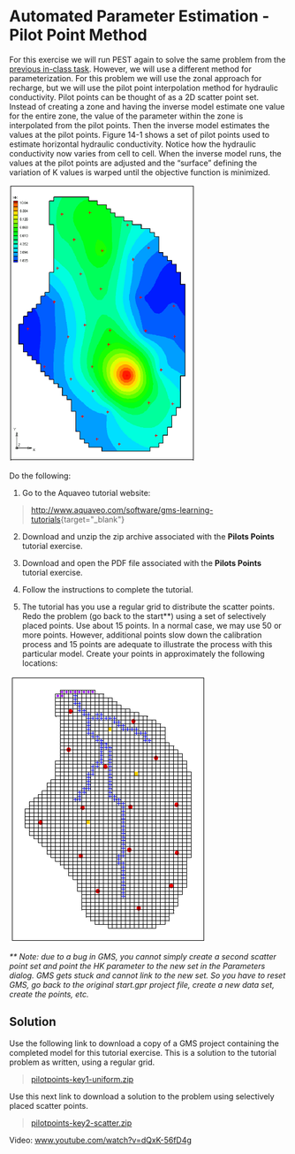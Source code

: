 # Automated Parameter Estimation - Pilot Point Method

For this exercise we will run PEST again to solve the same problem from the [<u>previous in-class task</u>](https://byu-ce547.readthedocs.io/en/latest/unit3/06_parameter/parameter_class/). However, we will use a different method for parameterization. For this problem we will use the zonal approach for recharge, but we will use the pilot point interpolation method for hydraulic conductivity. Pilot points can be thought of as a 2D scatter point set. Instead of creating a zone and having the inverse model estimate one value for the entire zone, the value of the parameter within the zone is interpolated from the pilot points. Then the inverse model estimates the values at the pilot points. Figure 14-1 shows a set of pilot points used to estimate horizontal hydraulic conductivity. Notice how the hydraulic conductivity now varies from cell to cell. When the inverse model runs, the values at the pilot points are adjusted and the “surface” defining the variation of K values is warped until the objective function is minimized.

![pptcontours.gif](images/pptcontours.gif)

Do the following:

1) Go to the Aquaveo tutorial website:

>[<u>http://www.aquaveo.com/software/gms-learning-tutorials</u>](http://www.aquaveo.com/software/gms-learning-tutorials){target="_blank"}

2) Download and unzip the zip archive associated with the **Pilots Points** tutorial exercise.

3) Download and open the PDF file associated with the **Pilots Points** tutorial exercise.

4) Follow the instructions to complete the tutorial.

5) The tutorial has you use a regular grid to distribute the scatter points. Redo the problem (go back to the start**) using a set of selectively placed points. Use about 15 points. In a normal case, we may use 50 or more points. However, additional points slow down the calibration process and 15 points are adequate to illustrate the process with this particular model. Create your points in approximately the following locations:

![placement.gif](images/placement.gif)

_** Note: due to a bug in GMS, you cannot simply create a second scatter point set and point the HK parameter to the new set in the Parameters dialog. GMS gets stuck and cannot link to the new set. So you have to reset GMS, go back to the original start.gpr project file, create a new data set, create the points, etc._

## Solution

Use the following link to download a copy of a GMS project containing the completed model for this tutorial exercise. This is a solution to the tutorial problem as written, using a regular grid.

>[<u>pilotpoints-key1-uniform.zip</u>](pilotpoints-key1-uniform.zip)

Use this next link to download a solution to the problem using selectively placed scatter points.

>[<u>pilotpoints-key2-scatter.zip</u>](pilotpoints-key2-scatter.zip)

Video: [<u>www.youtube.com/watch?v=dQxK-56fD4g</u>](https://www.youtube.com/watch?v=dQxK-56fD4g)

 